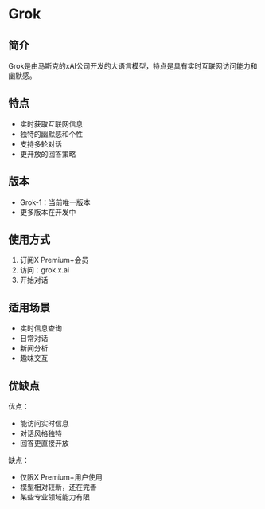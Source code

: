 # Grok

## 简介
Grok是由马斯克的xAI公司开发的大语言模型，特点是具有实时互联网访问能力和幽默感。

## 特点
- 实时获取互联网信息
- 独特的幽默感和个性
- 支持多轮对话
- 更开放的回答策略

## 版本
- Grok-1：当前唯一版本
- 更多版本在开发中

## 使用方式
1. 订阅X Premium+会员
2. 访问：grok.x.ai
3. 开始对话

## 适用场景
- 实时信息查询
- 日常对话
- 新闻分析
- 趣味交互

## 优缺点
优点：
- 能访问实时信息
- 对话风格独特
- 回答更直接开放

缺点：
- 仅限X Premium+用户使用
- 模型相对较新，还在完善
- 某些专业领域能力有限 